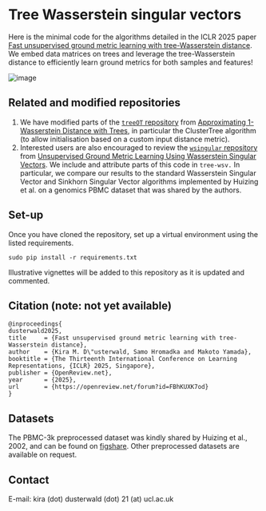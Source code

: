# Tree Wasserstein singular vectors

Here is the minimal code for the algorithms detailed in the ICLR 2025 paper [Fast unsupervised ground metric learning with tree-Wasserstein distance](https://openreview.net/forum?id=FBhKUXK7od). We embed data matrices on trees and leverage the tree-Wasserstein distance to efficiently learn ground metrics for both samples and features!

![image](https://github.com/user-attachments/assets/d79b3887-c653-4fa5-b2ce-5a6a3029c3d4)

## Related and modified repositories
1. We have modified parts of the [``treeOT`` repository](https://github.com/oist/treeOT?tab=readme-ov-file) from [Approximating 1-Wasserstein Distance with Trees](https://openreview.net/forum?id=Ig82l87ZVU), in particular the ClusterTree algorithm (to allow initialisation based on a custom input distance metric).
2. Interested users are also encouraged to review the [``wsingular`` repository](https://github.com/CSDUlm/wsingular) from [Unsupervised Ground Metric Learning Using Wasserstein Singular Vectors](https://proceedings.mlr.press/v162/huizing22a/huizing22a.pdf). We include and attribute parts of this code in ``tree-wsv.`` In particular, we compare our results to the standard Wasserstein Singular Vector and Sinkhorn Singular Vector algorithms implemented by Huizing et al. on a genomics PBMC dataset that was shared by the authors.

## Set-up
Once you have cloned the repository, set up a virtual environment using the listed requirements.
```
sudo pip install -r requirements.txt
```
Illustrative vignettes will be added to this repository as it is updated and commented.

## Citation (note: not yet available)
```
@inproceedings{
dusterwald2025,
title     = {Fast unsupervised ground metric learning with tree-Wasserstein distance},
author    = {Kira M. D\"usterwald, Samo Hromadka and Makoto Yamada},
booktitle = {The Thirteenth International Conference on Learning Representations, {ICLR} 2025, Singapore},
publisher = {OpenReview.net},
year      = {2025},
url       = {https://openreview.net/forum?id=FBhKUXK7od}
}
```

## Datasets
The PBMC-3k preprocessed dataset was kindly shared by Huizing et al., 2002, and can be found on [figshare](https://figshare.com/s/b4904dfc0898e3837c77). Other preprocessed datasets are available on request.

## Contact
E-mail: kira (dot) dusterwald (dot) 21 (at) ucl.ac.uk
